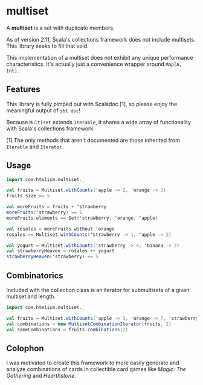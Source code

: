 multiset
========

A **multiset** is a set with duplicate members.

As of version 2.11, Scala's collections framework does not include multisets. This library seeks to fill that void.

This implementation of a multiset does not exhibit any unique performance characteristics. It's actually just a convenience wrapper around `Map[A, Int]`.

Features
--------

This library is fully pimped out with Scaladoc [1], so please enjoy the meaningful output of `sbt doc`!

Because `Multiset` extends `Iterable`, it shares a wide array of functionality with Scala's collections framework.

[1] The only methods that aren't documented are those inherited from `Iterable` and `Iterator`.

Usage
-----

```scala
import com.htmlism.multiset._

val fruits = Multiset.withCounts('apple -> 2, 'orange -> 3)
fruits.size == 5

val moreFruits = fruits + 'strawberry
moreFruits('strawberry) == 1
moreFruits.elements == Set('strawberry, 'orange, 'apple)

val rosales = moreFruits without 'orange
rosales == Multiset.withCounts('strawberry -> 1, 'apple -> 2)

val yogurt = Multiset.withCounts('strawberry -> 4, 'banana -> 3)
val strawberryHeaven = rosales ++ yogurt
strawberryHeaven('strawberry) == 5
```

Combinatorics
-------------

Included with the collection class is an iterator for submultisets of a given multiset and length.

```scala
import com.htmlism.multiset._

val fruits = Multiset.withCounts('apple -> 3, 'orange -> 7, 'strawberry -> 4)
val combinations = new MultisetCombinationIterator(fruits, 2)
val sameCombinations = fruits.combinations(2)
```

Colophon
--------

I was motivated to create this framework to more easily generate and analyze combinations of cards in collectible card games like *Magic: The Gathering* and *Hearthstone*.
